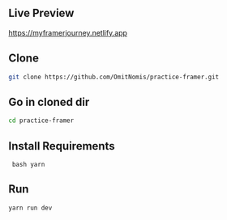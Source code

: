 ## Live Preview

https://myframerjourney.netlify.app

## Clone

```bash
git clone https://github.com/OmitNomis/practice-framer.git
```

## Go in cloned dir

```bash
cd practice-framer
```

## Install Requirements

```
 bash yarn
```

## Run

```bash
yarn run dev
```
